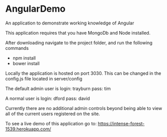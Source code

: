 # AngularDemo
An application to demonstrate working knowledge of Angular

This application requires that you have MongoDb and Node installed.

After downloading navigate to the project folder, and run the following commands
* npm install
* bower install

Locally the application is hosted on port 3030. This can be changed in the config.js file located in server/config

The default admin user is
login: trayburn
pass: tim

A normal user is
login: dford
pass: david

Currently there are no additional admin controls beyond being able to view all of the current users registered on the site.

To see a live demo of this application go to: https://intense-forest-1539.herokuapp.com/